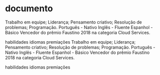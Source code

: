 # documento
Trabalho em equipe;
Liderança;
Pensamento criativo;
Resolução de problemas;
Programação.
Português - Nativo
Inglês - Fluente
Espanhol - Básico
Vencedor do prêmio Faustino 2018 
          na categoria Cloud Services.




habilidades
idiomas
premiações
Trabalho em equipe;
Liderança;
Pensamento criativo;
Resolução de problemas;
Programação.
Português - Nativo
Inglês - Fluente
Espanhol - Básico
Vencedor do prêmio Faustino 2018 
          na categoria Cloud Services.




habilidades
idiomas
premiações
